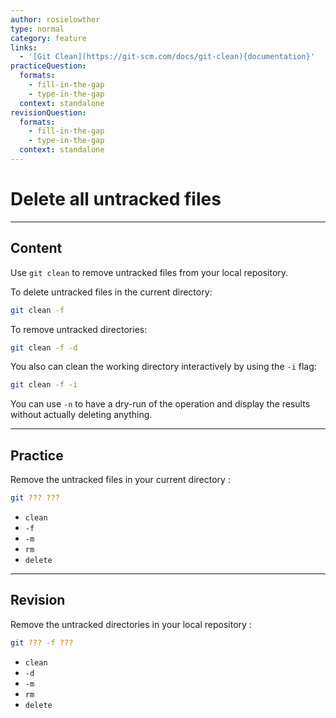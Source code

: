 ```yaml
---
author: rosielowther
type: normal
category: feature
links:
  - '[Git Clean](https://git-scm.com/docs/git-clean){documentation}'
practiceQuestion:
  formats:
    - fill-in-the-gap
    - type-in-the-gap
  context: standalone
revisionQuestion:
  formats:
    - fill-in-the-gap
    - type-in-the-gap
  context: standalone
---
```


# Delete all untracked files


---

## Content

Use `git clean` to remove untracked files from your local repository.

To delete untracked files in the current directory:

```bash
git clean -f
```

To remove untracked directories:

```bash
git clean -f -d
```

You also can clean the working directory interactively by using the `-i` flag:

```bash
git clean -f -i
```

You can use `-n` to have a dry-run of the operation and display the results without actually deleting anything.


---

## Practice

Remove the untracked files in your current directory :

```bash
git ??? ???
```

- `clean`
- `-f`
- `-m`
- `rm`
- `delete`


---

## Revision

Remove the untracked directories in your local repository :

```bash
git ??? -f ???
```

- `clean`
- `-d`
- `-m`
- `rm`
- `delete`
